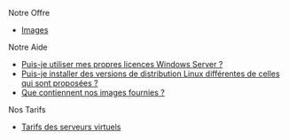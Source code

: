 
Notre Offre                                                           
                                                                      
*   [Images](https://support.cloudwatt.com/kb/images.html)                
                         
Notre Aide                                                            
                                                                      
*   [Puis-je utiliser mes propres licences Windows Server ?](https://support.cloudwatt.com/kb/faq/serveurs-cloud/puis-je-utiliser-mes-propres-licences-windows-server.html)                              
*   [Puis-je installer des versions de distribution Linux différentes de celles qui sont proposées ?](https://support.cloudwatt.com/kb/faq/serveurs-cloud/puis-je-installer-des-versions-de-distribution-linux-differentes-de-celles-qui-sont-proposees.html)          
*   [Que contiennent nos images fournies ?](https://support.cloudwatt.com/kb/faq/serveurs-cloud/que-contiennent-les-images-fournies-par-cloudwatt.html)    

Nos Tarifs                                                            
                                                                      
*   [Tarifs des serveurs virtuels](https://www.cloudwatt.com/fr/produits/tarifs.html#serveurs)
